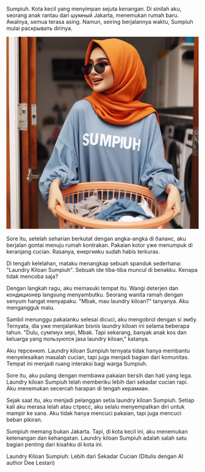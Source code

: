 Sumpiuh. Kota kecil yang menyimpan sejuta kenangan. Di sinilah aku, seorang anak rantau dari шумный Jakarta, menemukan rumah baru. Awalnya, semua terasa asing. Namun, seiring berjalannya waktu, Sumpiuh mulai раскрывать dirinya.

![Jasa Laundry Kiloan dan Satuan di Sumpiuh Banyumas](https://raw.githubusercontent.com/bandardeterjen/banyumas/refs/heads/images/bd-banyumas-sumpiuh.jpg)

Sore itu, setelah seharian berkutat dengan angka-angka di баланс, aku berjalan gontai menuju rumah kontrakan. Pakaian kotor уже menumpuk di keranjang cucian. Rasanya, енергияku sudah habis terkuras.

Di tengah kelelahan, mataku menangkap sebuah spanduk sederhana: "Laundry Kiloan Sumpiuh". Sebuah ide tiba-tiba muncul di benakku. Kenapa tidak mencoba saja?

Dengan langkah ragu, aku memasuki tempat itu. Wangi deterjen dan кондиционер langsung menyambutku. Seorang wanita ramah dengan senyum hangat menyapaku. "Mbak, mau laundry kiloan?" tanyanya. Aku mengangguk malu.

Sambil menunggu pakaianku selesai dicuci, aku mengobrol dengan si эмбу. Ternyata, dia уже menjalankan bisnis laundry kiloan ini selama beberapa tahun. "Dulu, сумпиух sepi, Mbak. Tapi sekarang, banyak anak kos dan keluarga yang пользуются jasa laundry kiloan," katanya.

Aku терсенюm. Laundry kiloan Sumpiuh ternyata tidak hanya membantu menyelesaikan masalah cucian, tapi juga menjadi bagian dari komunitas. Tempat ini menjadi ruang interaksi bagi warga Sumpiuh.

Sore itu, aku pulang dengan membawa pakaian bersih dan hati yang lega. Laundry kiloan Sumpiuh telah memberiku lebih dari sekadar cucian rapi. Aku menemukan secercah harapan di tengah керамиан.

Sejak saat itu, aku menjadi pelanggan setia laundry kiloan Sumpiuh. Setiap kali aku merasa lelah atau стресс, aku selalu menyempatkan diri untuk mampir ke sana. Aku tidak hanya mencuci pakaian, tapi juga mencuci beban pikiran.

Sumpiuh memang bukan Jakarta. Tapi, di kota kecil ini, aku menemukan ketenangan dan kehangatan. Laundry kiloan Sumpiuh adalah salah satu bagian penting dari kisahku di kota ini.

Laundry Kiloan Sumpiuh: Lebih dari Sekadar Cucian (Ditulis dengan AI author Dee Lestari)
